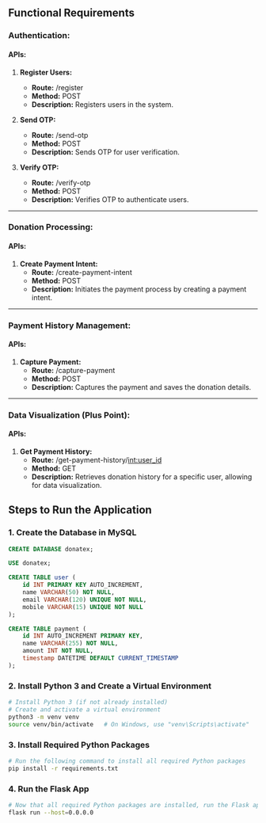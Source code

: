 ## Functional Requirements

### Authentication:

#### APIs:

1. **Register Users:**
   - **Route:** /register
   - **Method:** POST
   - **Description:** Registers users in the system.

2. **Send OTP:**
   - **Route:** /send-otp
   - **Method:** POST
   - **Description:** Sends OTP for user verification.

3. **Verify OTP:**
   - **Route:** /verify-otp
   - **Method:** POST
   - **Description:** Verifies OTP to authenticate users.

---

### Donation Processing:

#### APIs:

1. **Create Payment Intent:**
   - **Route:** /create-payment-intent
   - **Method:** POST
   - **Description:** Initiates the payment process by creating a payment intent.

---

### Payment History Management:

#### APIs:

1. **Capture Payment:**
   - **Route:** /capture-payment
   - **Method:** POST
   - **Description:** Captures the payment and saves the donation details.

---

### Data Visualization (Plus Point):

#### APIs:

1. **Get Payment History:**
   - **Route:** /get-payment-history/<int:user_id>
   - **Method:** GET
   - **Description:** Retrieves donation history for a specific user, allowing for data visualization.

## Steps to Run the Application

### 1. Create the Database in MySQL

```sql
CREATE DATABASE donatex;

USE donatex;

CREATE TABLE user (
    id INT PRIMARY KEY AUTO_INCREMENT,
    name VARCHAR(50) NOT NULL,
    email VARCHAR(120) UNIQUE NOT NULL,
    mobile VARCHAR(15) UNIQUE NOT NULL
);

CREATE TABLE payment (
    id INT AUTO_INCREMENT PRIMARY KEY,
    name VARCHAR(255) NOT NULL,
    amount INT NOT NULL,
    timestamp DATETIME DEFAULT CURRENT_TIMESTAMP
);
```

### 2. Install Python 3 and Create a Virtual Environment

```bash
# Install Python 3 (if not already installed)
# Create and activate a virtual environment
python3 -m venv venv
source venv/bin/activate   # On Windows, use "venv\Scripts\activate"
```

### 3. Install Required Python Packages

```bash
# Run the following command to install all required Python packages
pip install -r requirements.txt
```

### 4. Run the Flask App

```bash
# Now that all required Python packages are installed, run the Flask app to make it visible across the network
flask run --host=0.0.0.0
```